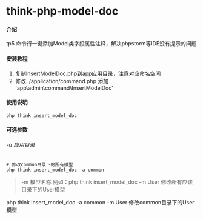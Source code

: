 # think-php-model-doc

#### 介绍
tp5 命令行一键添加Model类字段属性注释，解决phpstorm等IDE没有提示的问题


#### 安装教程

1.  复制InsertModelDoc.php到app应用目录，注意对应命名空间
2.  修改../application/command.php  添加 'app\admin\command\InsertModelDoc'

#### 使用说明

~~~code command
php think insert_model_doc
~~~

#### 可选参数
###### -a 应用目录
~~~
# 修改common目录下的所有模型 
php think insert_model_doc -a common 
~~~

> -m 模型名称
例如：php think insert_model_doc -m User 
修改所有应该目录下的User模型 

php think insert_model_doc -a common -m User
修改common目录下的User模型 
